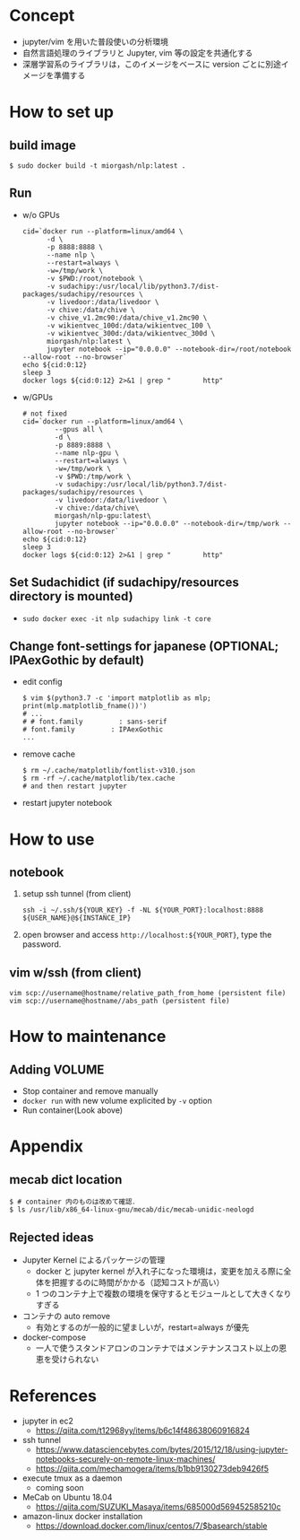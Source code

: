 # Concept

- jupyter/vim を用いた普段使いの分析環境
- 自然言語処理のライブラリと Jupyter, vim 等の設定を共通化する
- 深層学習系のライブラリは，このイメージをベースに version ごとに別途イメージを準備する

# How to set up

## build image

```
$ sudo docker build -t miorgash/nlp:latest .
```

## Run

- w/o GPUs

    ```
    cid=`docker run --platform=linux/amd64 \
          -d \
          -p 8888:8888 \
          --name nlp \
          --restart=always \
          -w=/tmp/work \
          -v $PWD:/root/notebook \
          -v sudachipy:/usr/local/lib/python3.7/dist-packages/sudachipy/resources \
          -v livedoor:/data/livedoor \
          -v chive:/data/chive \
          -v chive_v1.2mc90:/data/chive_v1.2mc90 \
          -v wikientvec_100d:/data/wikientvec_100 \
          -v wikientvec_300d:/data/wikientvec_300d \
          miorgash/nlp:latest \
          jupyter notebook --ip="0.0.0.0" --notebook-dir=/root/notebook --allow-root --no-browser`
    echo ${cid:0:12}
    sleep 3
    docker logs ${cid:0:12} 2>&1 | grep "        http"
    ```

- w/GPUs

    ```
    # not fixed
    cid=`docker run --platform=linux/amd64 \
            --gpus all \
            -d \
            -p 8889:8888 \
            --name nlp-gpu \
            --restart=always \
            -w=/tmp/work \
            -v $PWD:/tmp/work \
            -v sudachipy:/usr/local/lib/python3.7/dist-packages/sudachipy/resources \
            -v livedoor:/data/livedoor \
            -v chive:/data/chive\
            miorgash/nlp-gpu:latest\
            jupyter notebook --ip="0.0.0.0" --notebook-dir=/tmp/work --allow-root --no-browser`
    echo ${cid:0:12}
    sleep 3
    docker logs ${cid:0:12} 2>&1 | grep "        http"
    ```

## Set Sudachidict (if sudachipy/resources directory is mounted)

- `sudo docker exec -it nlp sudachipy link -t core`

## Change font-settings for japanese (OPTIONAL; IPAexGothic by default)

- edit config

    ```
    $ vim $(python3.7 -c 'import matplotlib as mlp; print(mlp.matplotlib_fname())')
    # ...
    # # font.family         : sans-serif
    # font.family         : IPAexGothic
    ...
    ```

- remove cache

    ```
    $ rm ~/.cache/matplotlib/fontlist-v310.json
    $ rm -rf ~/.cache/matplotlib/tex.cache
    # and then restart jupyter
    ```

- restart jupyter notebook

# How to use
## notebook

1. setup ssh tunnel (from client)

    ```console
    ssh -i ~/.ssh/${YOUR_KEY} -f -NL ${YOUR_PORT}:localhost:8888 ${USER_NAME}@${INSTANCE_IP}
    ```

1. open browser and access `http://localhost:${YOUR_PORT}`, type the password.

## vim w/ssh (from client)

```
vim scp://username@hostname/relative_path_from_home (persistent file)
vim scp://username@hostname//abs_path (persistent file)
```

# How to maintenance
## Adding VOLUME

- Stop container and remove manually
- `docker run` with new volume explicited by `-v` option
- Run container(Look above)

# Appendix
## mecab dict location
```
$ # container 内のものは改めて確認．
$ ls /usr/lib/x86_64-linux-gnu/mecab/dic/mecab-unidic-neologd
```

## Rejected ideas

- Jupyter Kernel によるパッケージの管理
  - docker と jupyter kernel が入れ子になった環境は，変更を加える際に全体を把握するのに時間がかかる（認知コストが高い）
  - 1 つのコンテナ上で複数の環境を保守するとモジュールとして大きくなりすぎる
- コンテナの auto remove
  - 有効とするのが一般的に望ましいが，restart=always が優先
- docker-compose
  - 一人で使うスタンドアロンのコンテナではメンテナンスコスト以上の恩恵を受けられない

# References

- jupyter in ec2
  - https://qiita.com/t12968yy/items/b6c14f48638060916824
- ssh tunnel
  - https://www.datasciencebytes.com/bytes/2015/12/18/using-jupyter-notebooks-securely-on-remote-linux-machines/
  - https://qiita.com/mechamogera/items/b1bb9130273deb9426f5
- execute tmux as a daemon
  - coming soon
- MeCab on Ubuntu 18.04
  - https://qiita.com/SUZUKI_Masaya/items/685000d569452585210c
- amazon-linux docker installation
  - https://download.docker.com/linux/centos/7/$basearch/stable
